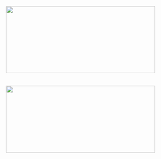 <div style="display: flex; justify-content: center; gap: 20px; flex-wrap: wrap; align-items: flex-start;">
  <!-- GitHub Stats -->
  <img 
    src="https://github-readme-stats.vercel.app/api?username=Waterfallllllll&show_icons=true&hide_border=true&theme=default" 
    width="400" 
    height="180" 
  />

  <!-- Top Languages -->

<img 
    src="https://github-readme-stats.vercel.app/api/top-langs/?username=Waterfallllllll&layout=compact&hide_border=true&theme=default" 
    width="400" 
    height="180" 
  />

</div>
